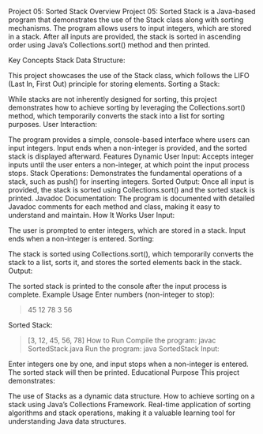 Project 05: Sorted Stack
Overview
Project 05: Sorted Stack is a Java-based program that demonstrates the use of the Stack class along with sorting mechanisms. The program allows users to input integers, which are stored in a stack. After all inputs are provided, the stack is sorted in ascending order using Java’s Collections.sort() method and then printed.

Key Concepts
Stack Data Structure:

This project showcases the use of the Stack class, which follows the LIFO (Last In, First Out) principle for storing elements.
Sorting a Stack:

While stacks are not inherently designed for sorting, this project demonstrates how to achieve sorting by leveraging the Collections.sort() method, which temporarily converts the stack into a list for sorting purposes.
User Interaction:

The program provides a simple, console-based interface where users can input integers. Input ends when a non-integer is provided, and the sorted stack is displayed afterward.
Features
Dynamic User Input: Accepts integer inputs until the user enters a non-integer, at which point the input process stops.
Stack Operations: Demonstrates the fundamental operations of a stack, such as push() for inserting integers.
Sorted Output: Once all input is provided, the stack is sorted using Collections.sort() and the sorted stack is printed.
Javadoc Documentation: The program is documented with detailed Javadoc comments for each method and class, making it easy to understand and maintain.
How It Works
User Input:

The user is prompted to enter integers, which are stored in a stack.
Input ends when a non-integer is entered.
Sorting:

The stack is sorted using Collections.sort(), which temporarily converts the stack to a list, sorts it, and stores the sorted elements back in the stack.
Output:

The sorted stack is printed to the console after the input process is complete.
Example Usage
Enter numbers (non-integer to stop):
> 45 12 78 3 56

Sorted Stack:
> [3, 12, 45, 56, 78]
How to Run
Compile the program:
javac SortedStack.java
Run the program:
java SortedStack
Input:

Enter integers one by one, and input stops when a non-integer is entered. The sorted stack will then be printed.
Educational Purpose
This project demonstrates:

The use of Stacks as a dynamic data structure.
How to achieve sorting on a stack using Java’s Collections Framework.
Real-time application of sorting algorithms and stack operations, making it a valuable learning tool for understanding Java data structures.

